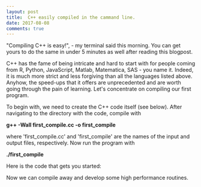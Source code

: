 ```yaml
---
layout: post
title:  C++ easily compiled in the cammand line.
date: 2017-08-08
comments: true
---
```


"Compiling C++ is easy!", - my terminal said this morning. You can get yours to do the same in under 5 minutes as well after reading this blogpost. 

C++ has the fame of being intricate and hard to start with for people coming from R, Python, JavaScript, Matlab, Matematica, SAS - you name it. Indeed, it is much more strict and less forgiving than all the languages listed above. Anyhow, the speed-ups that it offers are unprecedented and are worth going through the pain of learning. Let's concentrate on compiling our first program.

To begin with, we need to create the C++ code itself (see below). After navigating to the directory with the code, compile with

<b>g++ -Wall first_compile.cc -o first_compile</b>

where 'first_compile.cc' and 'first_compile' are the names of the input and output files, respectively. Now run the program with

<b>./first_compile</b>

Here is the code that gets you started:
<script src="https://gist.github.com/elizavetasemenova/6b89a0a9ccc9337dbbd4faf4a83114af.js"></script>

Now we can compile away and develop some high performance routines.

